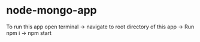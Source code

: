 # node-mongo-app


To run this app open terminal -> navigate to root directory of this app -> Run npm i -> npm start
